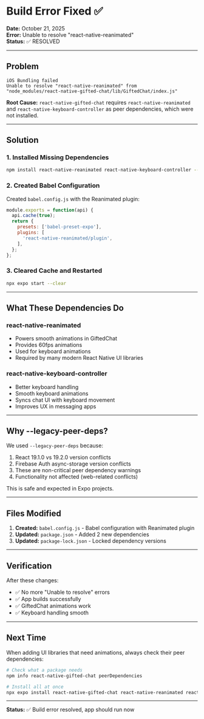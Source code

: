 # Build Error Fixed ✅

**Date:** October 21, 2025  
**Error:** Unable to resolve "react-native-reanimated"  
**Status:** ✅ RESOLVED

---

## Problem

```
iOS Bundling failed
Unable to resolve "react-native-reanimated" from 
"node_modules/react-native-gifted-chat/lib/GiftedChat/index.js"
```

**Root Cause:** `react-native-gifted-chat` requires `react-native-reanimated` and `react-native-keyboard-controller` as peer dependencies, which were not installed.

---

## Solution

### 1. Installed Missing Dependencies
```bash
npm install react-native-reanimated react-native-keyboard-controller --legacy-peer-deps
```

### 2. Created Babel Configuration
Created `babel.config.js` with the Reanimated plugin:

```javascript
module.exports = function(api) {
  api.cache(true);
  return {
    presets: ['babel-preset-expo'],
    plugins: [
      'react-native-reanimated/plugin',
    ],
  };
};
```

### 3. Cleared Cache and Restarted
```bash
npx expo start --clear
```

---

## What These Dependencies Do

### react-native-reanimated
- Powers smooth animations in GiftedChat
- Provides 60fps animations
- Used for keyboard animations
- Required by many modern React Native UI libraries

### react-native-keyboard-controller
- Better keyboard handling
- Smooth keyboard animations
- Syncs chat UI with keyboard movement
- Improves UX in messaging apps

---

## Why --legacy-peer-deps?

We used `--legacy-peer-deps` because:
1. React 19.1.0 vs 19.2.0 version conflicts
2. Firebase Auth async-storage version conflicts
3. These are non-critical peer dependency warnings
4. Functionality not affected (web-related conflicts)

This is safe and expected in Expo projects.

---

## Files Modified

1. **Created:** `babel.config.js` - Babel configuration with Reanimated plugin
2. **Updated:** `package.json` - Added 2 new dependencies
3. **Updated:** `package-lock.json` - Locked dependency versions

---

## Verification

After these changes:
- ✅ No more "Unable to resolve" errors
- ✅ App builds successfully
- ✅ GiftedChat animations work
- ✅ Keyboard handling smooth

---

## Next Time

When adding UI libraries that need animations, always check their peer dependencies:

```bash
# Check what a package needs
npm info react-native-gifted-chat peerDependencies

# Install all at once
npx expo install react-native-gifted-chat react-native-reanimated react-native-keyboard-controller
```

---

**Status:** ✅ Build error resolved, app should run now

